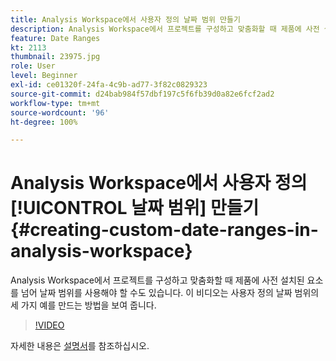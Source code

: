 ```yaml
---
title: Analysis Workspace에서 사용자 정의 날짜 범위 만들기
description: Analysis Workspace에서 프로젝트를 구성하고 맞춤화할 때 제품에 사전 설치된 요소를 넘어 날짜 범위를 사용해야 할 수도 있습니다. 이 비디오는 사용자 정의 날짜 범위의 세 가지 예를 만드는 방법을 보여 줍니다.
feature: Date Ranges
kt: 2113
thumbnail: 23975.jpg
role: User
level: Beginner
exl-id: ce01320f-24fa-4c9b-ad77-3f82c0829323
source-git-commit: d24bab984f57dbf197c5f6fb39d0a82e6fcf2ad2
workflow-type: tm+mt
source-wordcount: '96'
ht-degree: 100%

---
```


# Analysis Workspace에서 사용자 정의 [!UICONTROL 날짜 범위] 만들기 {#creating-custom-date-ranges-in-analysis-workspace}

Analysis Workspace에서 프로젝트를 구성하고 맞춤화할 때 제품에 사전 설치된 요소를 넘어 날짜 범위를 사용해야 할 수도 있습니다. 이 비디오는 사용자 정의 날짜 범위의 세 가지 예를 만드는 방법을 보여 줍니다.

>[!VIDEO](https://video.tv.adobe.com/v/30866/?quality=12&learn=on&captions=kor)

자세한 내용은 [설명서](https://experienceleague.adobe.com/docs/analytics/analyze/analysis-workspace/components/calendar-date-ranges/custom-date-ranges.html?lang=ko)를 참조하십시오.
